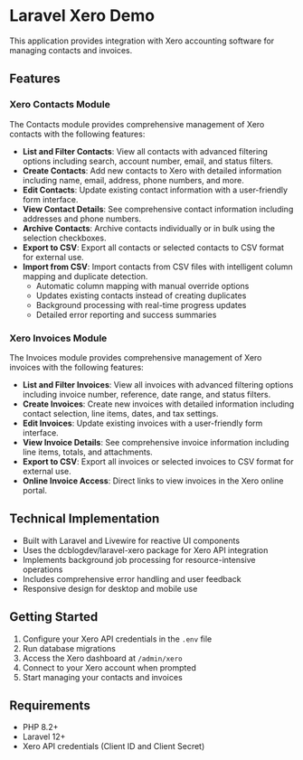 # Laravel Xero Demo

This application provides integration with Xero accounting software for managing contacts and invoices.

## Features

### Xero Contacts Module

The Contacts module provides comprehensive management of Xero contacts with the following features:

- **List and Filter Contacts**: View all contacts with advanced filtering options including search, account number, email, and status filters.
- **Create Contacts**: Add new contacts to Xero with detailed information including name, email, address, phone numbers, and more.
- **Edit Contacts**: Update existing contact information with a user-friendly form interface.
- **View Contact Details**: See comprehensive contact information including addresses and phone numbers.
- **Archive Contacts**: Archive contacts individually or in bulk using the selection checkboxes.
- **Export to CSV**: Export all contacts or selected contacts to CSV format for external use.
- **Import from CSV**: Import contacts from CSV files with intelligent column mapping and duplicate detection.
  - Automatic column mapping with manual override options
  - Updates existing contacts instead of creating duplicates
  - Background processing with real-time progress updates
  - Detailed error reporting and success summaries

### Xero Invoices Module

The Invoices module provides comprehensive management of Xero invoices with the following features:

- **List and Filter Invoices**: View all invoices with advanced filtering options including invoice number, reference, date range, and status filters.
- **Create Invoices**: Create new invoices with detailed information including contact selection, line items, dates, and tax settings.
- **Edit Invoices**: Update existing invoices with a user-friendly form interface.
- **View Invoice Details**: See comprehensive invoice information including line items, totals, and attachments.
- **Export to CSV**: Export all invoices or selected invoices to CSV format for external use.
- **Online Invoice Access**: Direct links to view invoices in the Xero online portal.

## Technical Implementation

- Built with Laravel and Livewire for reactive UI components
- Uses the dcblogdev/laravel-xero package for Xero API integration
- Implements background job processing for resource-intensive operations
- Includes comprehensive error handling and user feedback
- Responsive design for desktop and mobile use

## Getting Started

1. Configure your Xero API credentials in the `.env` file
2. Run database migrations
3. Access the Xero dashboard at `/admin/xero`
4. Connect to your Xero account when prompted
5. Start managing your contacts and invoices

## Requirements

- PHP 8.2+
- Laravel 12+
- Xero API credentials (Client ID and Client Secret)

